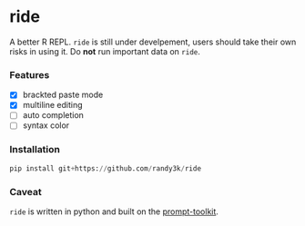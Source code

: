# ride

A better R REPL. `ride` is still under develpement, users should take their own risks in using it. Do **not** run important data on `ride`.

### Features

- [x] brackted paste mode
- [x] multiline editing
- [ ] auto completion
- [ ] syntax color

### Installation

```python
pip install git+https://github.com/randy3k/ride
```

### Caveat

`ride` is written in python and built on the [prompt-toolkit](https://github.com/jonathanslenders/python-prompt-toolkit).
